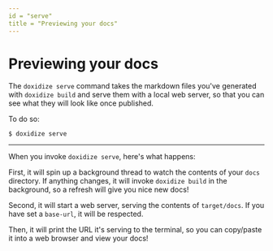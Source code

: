```yaml
---
id = "serve"
title = "Previewing your docs"
---
```

# Previewing your docs

The `doxidize serve` command takes the markdown files you've generated
with `doxidize build` and serve them with a local web server, so that
you can see what they will look like once published.

To do so:

```shell
$ doxidize serve
```

--------------------------------

When you invoke `doxidize serve`, here's what happens:

First, it will spin up a background thread to watch the contents of
your `docs` directory. If anything changes, it will invoke `doxidize build`
in the background, so a refresh will give you nice new docs!

Second, it will start a web server, serving the contents of `target/docs`.
If you have set a `base-url`, it will be respected.

Then, it will print the URL it's serving to the terminal, so you can
copy/paste it into a web browser and view your docs!
